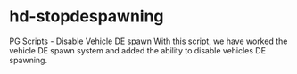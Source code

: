 # hd-stopdespawning
 
PG Scripts - Disable Vehicle DE spawn
With this script, we have worked the vehicle DE spawn system and added the ability to disable vehicles DE spawning.
